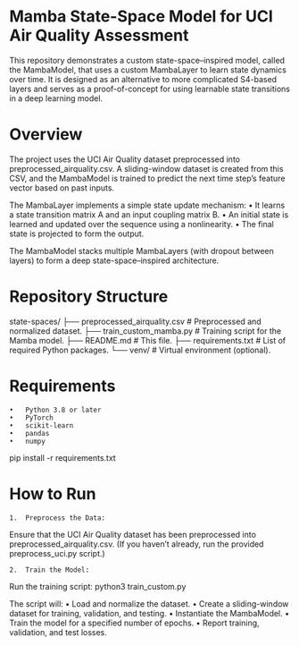 # Mamba State-Space Model for UCI Air Quality Assessment

This repository demonstrates a custom state-space–inspired model, called the MambaModel, that uses a custom MambaLayer to learn state dynamics over time. It is designed as an alternative to more complicated S4-based layers and serves as a proof-of-concept for using learnable state transitions in a deep learning model.

# Overview

The project uses the UCI Air Quality dataset preprocessed into preprocessed_airquality.csv. A sliding-window dataset is created from this CSV, and the MambaModel is trained to predict the next time step’s feature vector based on past inputs.

The MambaLayer implements a simple state update mechanism:
	•	It learns a state transition matrix A and an input coupling matrix B.
	•	An initial state is learned and updated over the sequence using a nonlinearity.
	•	The final state is projected to form the output.

The MambaModel stacks multiple MambaLayers (with dropout between layers) to form a deep state-space–inspired architecture.

# Repository Structure

state-spaces/
├── preprocessed_airquality.csv  # Preprocessed and normalized dataset.
├── train_custom_mamba.py        # Training script for the Mamba model.
├── README.md                    # This file.
├── requirements.txt             # List of required Python packages.
└── venv/                        # Virtual environment (optional).

# Requirements
	•	Python 3.8 or later
	•	PyTorch
	•	scikit-learn
	•	pandas
	•	numpy

 pip install -r requirements.txt

 # How to Run
	1.	Preprocess the Data:
Ensure that the UCI Air Quality dataset has been preprocessed into preprocessed_airquality.csv. (If you haven’t already, run the provided preprocess_uci.py script.)

	2.	Train the Model:
Run the training script:
python3 train_custom.py

The script will:
	•	Load and normalize the dataset.
	•	Create a sliding-window dataset for training, validation, and testing.
	•	Instantiate the MambaModel.
	•	Train the model for a specified number of epochs.
	•	Report training, validation, and test losses.
